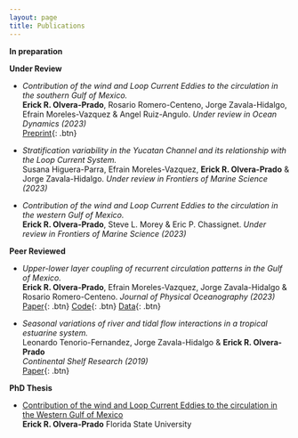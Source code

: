 ```yaml
---
layout: page
title: Publications
---
```


**In preparation**
  
**Under Review**

- *Contribution of the wind and Loop Current Eddies to the circulation in the southern Gulf of Mexico.*  
  **Erick R. Olvera-Prado**, Rosario Romero-Centeno, Jorge Zavala-Hidalgo, Efrain Moreles-Vazquez & Angel Ruiz-Angulo.
  *Under review in Ocean Dynamics (2023)*  
   [Preprint](https://www.authorea.com/users/555486/articles/613100-contribution-of-the-wind-and-loop-current-eddies-to-the-circulation-in-the-southern-gulf-of-mexico){: .btn}
  
- *Stratification variability in the Yucatan Channel and its relationship with the Loop Current System.*  
  Susana Higuera-Parra, Efrain Moreles-Vazquez, **Erick R. Olvera-Prado** & Jorge Zavala-Hidalgo.
  *Under review in Frontiers of Marine Science (2023)*
  
- *Contribution of the wind and Loop Current Eddies to the circulation in the western Gulf of Mexico.*  
  **Erick R. Olvera-Prado**, Steve L. Morey &  Eric P. Chassignet.
   *Under review in Frontiers of Marine Science (2023)*

**Peer Reviewed**

- *Upper-lower layer coupling of recurrent circulation patterns in the Gulf of Mexico.*  
  **Erick R. Olvera-Prado**, Efrain Moreles-Vazquez, Jorge Zavala-Hidalgo & Rosario Romero-Centeno.
  *Journal of Physical Oceanography (2023)*  
  [Paper](https://journals.ametsoc.org/view/journals/phoc/aop/JPO-D-21-0281.1/JPO-D-21-0281.1.xml){: .btn}
  [Code](https://github.com/erickolvera/Olvera_et_al_21){: .btn}
  [Data](https://zenodo.org/record/5605092#.YdXd-9tMF8s){: .btn}
  
- *Seasonal variations of river and tidal flow interactions in a tropical estuarine system.*  
  Leonardo Tenorio-Fernandez, Jorge Zavala-Hidalgo & **Erick R. Olvera-Prado**   
  *Continental Shelf Research (2019)*  
  [Paper](https://www.sciencedirect.com/science/article/abs/pii/S0278434319303486?via%3Dihub){: .btn}
 
**PhD Thesis**
- [Contribution of the wind and Loop Current Eddies to the circulation in the Western Gulf of Mexico](https://erickolvera.github.io/static/files/Erick_Olvera_Dissertation.pdf)  
**Erick R. Olvera-Prado**
  Florida State University 
  

